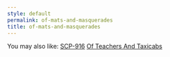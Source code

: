 ```yaml
---
style: default
permalink: of-mats-and-masquerades
title: of-mats-and-masquerades
---
```

You may also like:
[SCP-916](http://scp-wiki.net/scp-916)
[Of Teachers And Taxicabs](http://scp-wiki.net/of-teachers-and-taxicabs)